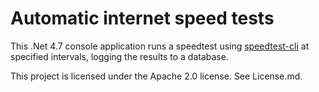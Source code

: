 # Automatic internet speed tests

This .Net 4.7 console application runs a speedtest using [speedtest-cli](https://github.com/sivel/speedtest-cli) at specified intervals, logging the results to a database.

This project is licensed under the Apache 2.0 license.  See License.md.